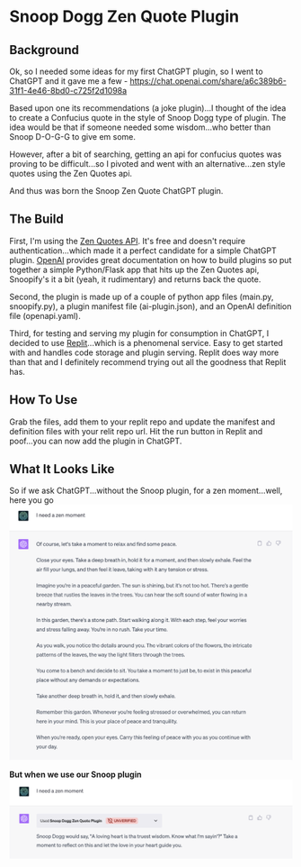 # Snoop Dogg Zen Quote Plugin

## Background
Ok, so I needed some ideas for my first ChatGPT plugin, so I went to ChatGPT and it gave me a few - https://chat.openai.com/share/a6c389b6-31f1-4e46-8bd0-c725f2d1098a

Based upon one its recommendations (a joke plugin)...I thought of the idea to create a Confucius quote in the style of Snoop Dogg type of plugin. The idea would be that if someone needed some wisdom...who better than Snoop D-O-G-G to give em some.

However, after a bit of searching, getting an api for confucius quotes was proving to be difficult...so I pivoted and went with an alternative...zen style quotes using the Zen Quotes api.

And thus was born the Snoop Zen Quote ChatGPT plugin.

## The Build
First, I'm using the [Zen Quotes API](https://zenquotes.io/). It's free and doesn't require authentication...which made it a perfect candidate for a simple ChatGPT plugin. [OpenAI](https://platform.openai.com/docs/plugins/examples) provides great documentation on how to build plugins so put together a simple Python/Flask app that hits up the Zen Quotes api, Snoopify's it a bit (yeah, it rudimentary) and returns back the quote.

Second, the plugin is made up of a couple of python app files (main.py, snoopify.py), a plugin manifest file (ai-plugin.json), and an OpenAI definition file (openapi.yaml).

Third, for testing and serving my plugin for consumption in ChatGPT, I decided to use [Replit](https://replit.com/)...which is a phenomenal service. Easy to get started with and handles code storage and plugin serving. Replit does way more than that and I definitely recommend trying out all the goodness that Replit has.

## How To Use
Grab the files, add them to your replit repo and update the manifest and definition files with your relit repo url. Hit the run button in Replit and poof...you can now add the plugin in ChatGPT.

## What It Looks Like
So if we ask ChatGPT...without the Snoop plugin, for a zen moment...well, here you go
![zen moment](./without-snoop-plugin.png)

**But when we use our Snoop plugin**
![snoop moment](./with-snoop-plugin.png)
